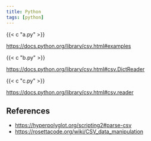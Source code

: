 ```yaml
---
title: Python
tags: [python]
---
```


{{< c "a.py" >}}

<https://docs.python.org/library/csv.html#examples>

{{< c "b.py" >}}

<https://docs.python.org/library/csv.html#csv.DictReader>

{{< c "c.py" >}}

<https://docs.python.org/library/csv.html#csv.reader>

## References

- <https://hyperpolyglot.org/scripting2#parse-csv>
- <https://rosettacode.org/wiki/CSV_data_manipulation>
